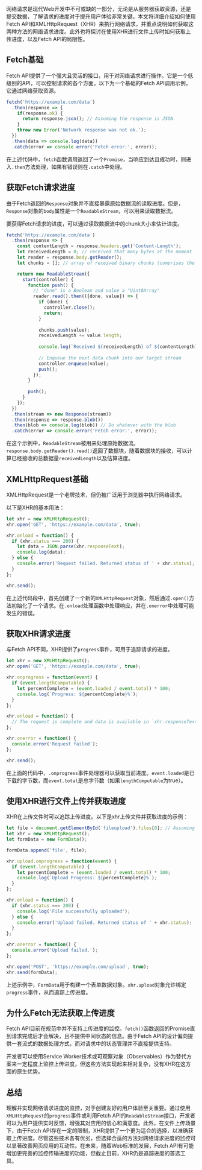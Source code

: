 网络请求是现代Web开发中不可或缺的一部分，无论是从服务器获取资源，还是提交数据，了解请求的进度对于提升用户体验非常关键。本文将详细介绍如何使用Fetch API和XMLHttpRequest（XHR）来执行网络请求，并重点说明如何获取这两种方法的网络请求进度。此外也将探讨在使用XHR进行文件上传时如何获取上传进度，以及Fetch API的局限性。

## Fetch基础

Fetch API提供了一个强大且灵活的接口，用于对网络请求进行操作。它是一个低级别的API，可以控制请求的各个方面。以下为一个基础的Fetch API调用示例，它通过网络获取资源。

```javascript
fetch('https://example.com/data')
  .then(response => {
    if(response.ok) {
      return response.json(); // Assuming the response is JSON
    }
    throw new Error('Network response was not ok.');
  })
  .then(data => console.log(data))
  .catch(error => console.error('Fetch error:', error));
```

在上述代码中，`fetch`函数调用返回了一个`Promise`，当响应到达且成功时，则进入`.then`方法处理，如果有错误则在`.catch`中处理。

## 获取Fetch请求进度

由于Fetch返回的`Response`对象并不直接暴露原始数据流的读取进度。但是，`Response`对象的`body`属性是一个`ReadableStream`，可以用来读取数据流。

要获得Fetch请求的进度，可以通过读取数据流中的chunk大小来估计进度。

```javascript
fetch('https://example.com/data')
  .then(response => {
    const contentLength = response.headers.get('Content-Length');
    let receivedLength = 0; // received that many bytes at the moment
    let reader = response.body.getReader();
    let chunks = []; // array of received binary chunks (comprises the body)

    return new ReadableStream({
      start(controller) {
        function push() {
          // "done" is a Boolean and value a "Uint8Array"
          reader.read().then(({done, value}) => {
            if (done) {
              controller.close();
              return;
            }
            
            chunks.push(value);
            receivedLength += value.length;
            
            console.log(`Received ${receivedLength} of ${contentLength}`);
            
            // Enqueue the next data chunk into our target stream
            controller.enqueue(value);
            push();
          });
        }
        
        push();
      }
    });
  })
  .then(stream => new Response(stream))
  .then(response => response.blob())
  .then(blob => console.log(blob)) // Do whatever with the blob
  .catch(error => console.error('Fetch error:', error));
```

在这个示例中，`ReadableStream`被用来处理原始数据流。`response.body.getReader().read()`返回了数据块，随着数据块的接收，可以计算已经接收的总数据量`receivedLength`以及估算进度。

## XMLHttpRequest基础

XMLHttpRequest是一个老牌技术，但仍被广泛用于浏览器中执行网络请求。

以下是XHR的基本用法：

```javascript
let xhr = new XMLHttpRequest();
xhr.open('GET', 'https://example.com/data', true);

xhr.onload = function() {
  if (xhr.status === 200) {
    let data = JSON.parse(xhr.responseText);
    console.log(data);
  } else {
    console.error('Request failed. Returned status of ' + xhr.status);
  }
};

xhr.send();
```

在上述代码段中，首先创建了一个新的`XMLHttpRequest`对象，然后通过`.open()`方法初始化了一个请求。在`.onload`处理函数中处理响应，并在`.onerror`中处理可能发生的错误。

## 获取XHR请求进度

与Fetch API不同，XHR提供了`progress`事件，可用于追踪请求的进度。

```javascript
let xhr = new XMLHttpRequest();
xhr.open('GET', 'https://example.com/data', true);

xhr.onprogress = function(event) {
  if (event.lengthComputable) {
    let percentComplete = (event.loaded / event.total) * 100;
    console.log(`Progress: ${percentComplete}%`);
  }
};

xhr.onload = function() {
  // The request is complete and data is available in `xhr.responseText`
};

xhr.onerror = function() {
  console.error('Request failed');
};

xhr.send();
```

在上面的代码中，`.onprogress`事件处理器可以获取当前进度。`event.loaded`是已下载的字节数，而`event.total`是总字节数（如果`lengthComputable`为true）。

## 使用XHR进行文件上传并获取进度

XHR在上传文件时可以追踪上传进度。以下是xhr上传文件并获取进度的示例：

```javascript
let file = document.getElementById('fileupload').files[0]; // Assuming <input type="file" id="fileupload">
let xhr = new XMLHttpRequest();
let formData = new FormData();

formData.append('file', file);

xhr.upload.onprogress = function(event) {
  if (event.lengthComputable) {
    let percentComplete = (event.loaded / event.total) * 100;
    console.log(`Upload Progress: ${percentComplete}%`);
  }
};

xhr.onload = function() {
  if (xhr.status === 200) {
    console.log('File successfully uploaded');
  } else {
    console.error('Upload failed. Returned status of ' + xhr.status);
  }
};

xhr.onerror = function() {
  console.error('Upload failed.');
};

xhr.open('POST', 'https://example.com/upload', true);
xhr.send(formData);
```

上述示例中，`FormData`用于构建一个表单数据对象。`xhr.upload`对象允许绑定`progress`事件，从而追踪上传进度。

## 为什么Fetch无法获取上传进度

Fetch API目前在规范中并不支持上传进度的监控。`fetch()`函数返回的Promise直到请求完成后才会解决，且不提供中间状态的信息。由于Fetch API的设计偏向提供一套流式的数据处理方式，而对请求中的状态管理并不直接提供支持。

开发者可以使用Service Worker技术或可观察对象（Observables）作为替代方案来一定程度上监控上传进度，但这些方法实现起来相对复杂，没有XHR在这方面的原生优势。

## 总结

理解并实现网络请求进度的监控，对于创建友好的用户体验至关重要。通过使用`XMLHttpRequest`的`progress`事件或利用Fetch API的`ReadableStream`接口，开发者可以为用户提供实时反馈，增强其对应用的信心和满意度。此外，在文件上传场景下，由于Fetch API存在一定的限制，XHR提供了一个更为适合的选择，以准确获取上传进度。尽管这些技术各有优劣，但选择合适的方法对网络请求进度的监控可以显著改善网页应用的互动性。在未来，随着Web标准的发展，Fetch API有可能增加更完善的监控传输进度的功能，但截止目前，XHR仍是追踪进度的首选工具。